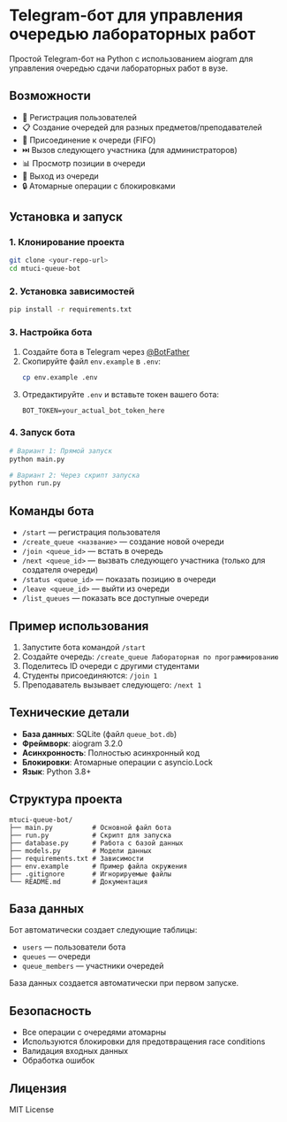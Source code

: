 # Telegram-бот для управления очередью лабораторных работ

Простой Telegram-бот на Python с использованием aiogram для управления очередью сдачи лабораторных работ в вузе.

## Возможности

- 🚀 Регистрация пользователей
- 📋 Создание очередей для разных предметов/преподавателей
- 👥 Присоединение к очереди (FIFO)
- ⏭️ Вызов следующего участника (для администраторов)
- 📊 Просмотр позиции в очереди
- 🚪 Выход из очереди
- 🔒 Атомарные операции с блокировками

## Установка и запуск

### 1. Клонирование проекта

```bash
git clone <your-repo-url>
cd mtuci-queue-bot
```

### 2. Установка зависимостей

```bash
pip install -r requirements.txt
```

### 3. Настройка бота

1. Создайте бота в Telegram через [@BotFather](https://t.me/BotFather)
2. Скопируйте файл `env.example` в `.env`:
   ```bash
   cp env.example .env
   ```
3. Отредактируйте `.env` и вставьте токен вашего бота:
   ```
   BOT_TOKEN=your_actual_bot_token_here
   ```

### 4. Запуск бота

```bash
# Вариант 1: Прямой запуск
python main.py

# Вариант 2: Через скрипт запуска
python run.py
```

## Команды бота

- `/start` — регистрация пользователя
- `/create_queue <название>` — создание новой очереди
- `/join <queue_id>` — встать в очередь
- `/next <queue_id>` — вызвать следующего участника (только для создателя очереди)
- `/status <queue_id>` — показать позицию в очереди
- `/leave <queue_id>` — выйти из очереди
- `/list_queues` — показать все доступные очереди

## Пример использования

1. Запустите бота командой `/start`
2. Создайте очередь: `/create_queue Лабораторная по программированию`
3. Поделитесь ID очереди с другими студентами
4. Студенты присоединяются: `/join 1`
5. Преподаватель вызывает следующего: `/next 1`

## Технические детали

- **База данных**: SQLite (файл `queue_bot.db`)
- **Фреймворк**: aiogram 3.2.0
- **Асинхронность**: Полностью асинхронный код
- **Блокировки**: Атомарные операции с asyncio.Lock
- **Язык**: Python 3.8+

## Структура проекта

```
mtuci-queue-bot/
├── main.py          # Основной файл бота
├── run.py           # Скрипт для запуска
├── database.py      # Работа с базой данных
├── models.py        # Модели данных
├── requirements.txt # Зависимости
├── env.example      # Пример файла окружения
├── .gitignore       # Игнорируемые файлы
└── README.md        # Документация
```

## База данных

Бот автоматически создает следующие таблицы:

- `users` — пользователи бота
- `queues` — очереди
- `queue_members` — участники очередей

База данных создается автоматически при первом запуске.

## Безопасность

- Все операции с очередями атомарны
- Используются блокировки для предотвращения race conditions
- Валидация входных данных
- Обработка ошибок

## Лицензия

MIT License
